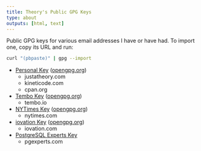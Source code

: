 ```yaml
---
title: Theory's Public GPG Keys
type: about
outputs: [html, text]
---
```


Public GPG keys for various email addresses I have or have had. To import one,
copy its URL and run:

```sh
curl "(pbpaste)" | gpg --import
```

*   [Personal Key](theory.gpg) ([opengpg.org](https://keys.openpgp.org/vks/v1/by-fingerprint/77E29F99B3908ACE99C9C18692DF6274F8C881F1))
    *   justatheory.com
    *   kineticode.com
    *   cpan.org
*   [Tembo Key](tembo.gpg) ([opengpg.org](https://keys.openpgp.org/vks/v1/by-fingerprint/46A0779A85A34A1C614DB8EC240F89E080939AC2))
    *   tembo.io
*   [NYTimes Key](nytimes.gpg) ([opengpg.org](https://keys.openpgp.org/vks/v1/by-fingerprint/E8D6D89B76170E5E9A8D76B37ABF773B7A54AB7B))
    *   nytimes.com
*   [iovation Key](iovation.gpg) ([opengpg.org](https://keys.openpgp.org/vks/v1/by-fingerprint/3520844DFAA6CF90F1E9B29AD26D202CCCE1301A))
    *   iovation.com
*   [PostgreSQL Experts Key](pgexperts.gpg)
    *   pgexperts.com
